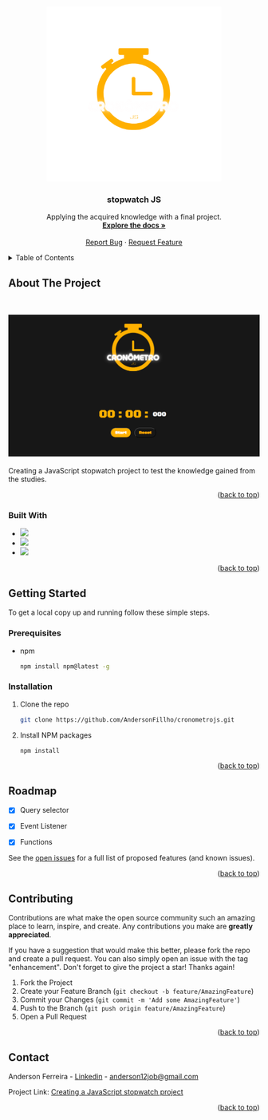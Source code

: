 <a name="readme-top"></a>







<br />
<div align="center">
  <a href="https://github.com/AndersonFillho/cronometrojs">
    <img src="img/logo.png" alt="Logo" height="350">
  </a>

  <h3 align="center">stopwatch JS</h3>

  <p align="center">
    Applying the acquired knowledge with a final project.
    <br />
    <a href="https://github.com/AndersonFillho/cronometrojs"><strong>Explore the docs »</strong></a>
    <br />
    <br />
    <a href="https://github.com/AndersonFillho/cronometrojs/issues">Report Bug</a>
    ·
    <a href="https://github.com/AndersonFillho/cronometrojs/pulls">Request Feature</a>
  </p>
</div>



<details>
  <summary>Table of Contents</summary>
  <ol>
    <li>
      <a href="#about-the-project">About The Project</a>
      <ul>
        <li><a href="#built-with">Built With</a></li>
      </ul>
    </li>
    <li>
      <a href="#getting-started">Getting Started</a>
      <ul>
        <li><a href="#prerequisites">Prerequisites</a></li>
        <li><a href="#installation">Installation</a></li>
      </ul>
    </li>
    <li><a href="#usage">Usage</a></li>
    <li><a href="#roadmap">Roadmap</a></li>
    <li><a href="#contributing">Contributing</a></li>
    <li><a href="#license">License</a></li>
    <li><a href="#contact">Contact</a></li>
  </ol>
</details>



## About The Project

<br />
<br />
    <img src="img/demo.png" alt="Demo app">
</a>
<br />
<br />
Creating a JavaScript stopwatch project to test the knowledge gained from the studies.

<p align="right">(<a href="#readme-top">back to top</a>)</p>



### Built With

* <img src="https://img.shields.io/badge/HTML5-E34F26?style=for-the-badge&logo=html5&logoColor=white"/>
* <img src="https://img.shields.io/badge/CSS3-1572B6?style=for-the-badge&logo=css3&logoColor=white"/>
* <img src="https://img.shields.io/badge/JavaScript-323330?style=for-the-badge&logo=javascript&logoColor=F7DF1E"/>

<p align="right">(<a href="#readme-top">back to top</a>)</p>



<!-- GETTING STARTED -->
## Getting Started

To get a local copy up and running follow these simple steps.

### Prerequisites

* npm
  ```sh
  npm install npm@latest -g
  ```

### Installation

1. Clone the repo
   ```sh
   git clone https://github.com/AndersonFillho/cronometrojs.git
   ```
2. Install NPM packages
   ```sh
   npm install
   ```

<p align="right">(<a href="#readme-top">back to top</a>)</p>



## Roadmap

- [x] Query selector
- [x] Event Listener
- [x] Functions
     

See the [open issues](https://github.com/brunnamattos/Best-README-Template/issues) for a full list of proposed features (and known issues).

<p align="right">(<a href="#readme-top">back to top</a>)</p>



<!-- CONTRIBUTING -->
## Contributing

Contributions are what make the open source community such an amazing place to learn, inspire, and create. Any contributions you make are **greatly appreciated**.

If you have a suggestion that would make this better, please fork the repo and create a pull request. You can also simply open an issue with the tag "enhancement".
Don't forget to give the project a star! Thanks again!

1. Fork the Project
2. Create your Feature Branch (`git checkout -b feature/AmazingFeature`)
3. Commit your Changes (`git commit -m 'Add some AmazingFeature'`)
4. Push to the Branch (`git push origin feature/AmazingFeature`)
5. Open a Pull Request

<p align="right">(<a href="#readme-top">back to top</a>)</p>



## Contact

Anderson Ferreira - [Linkedin](https://www.linkedin.com/in/anderson-ferreira-35349018b/) - anderson12job@gmail.com

Project Link: [Creating a JavaScript stopwatch project](https://github.com/AndersonFillho/cronometrojs)

<p align="right">(<a href="#readme-top">back to top</a>)</p>
